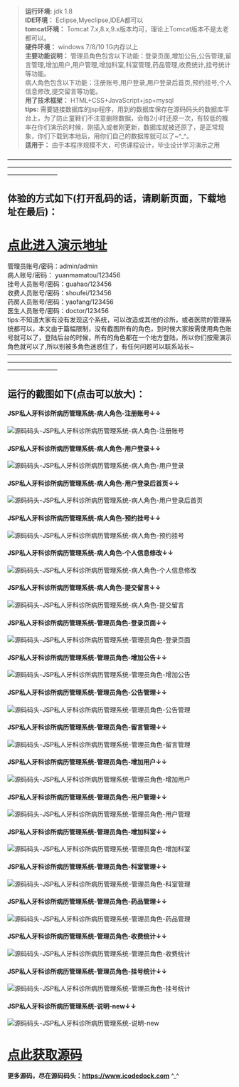 >  **运行环境:** jdk 1.8  
>  **IDE环境：** Eclipse,Myeclipse,IDEA都可以  
>  **tomcat环境：** Tomcat 7.x,8.x,9.x版本均可，理论上Tomcat版本不是太老都可以。  
>  **硬件环境：** windows 7/8/10 1G内存以上  
>  **主要功能说明：** 管理员角色包含以下功能：登录页面,增加公告,公告管理,留言管理,增加用户,用户管理,增加科室,科室管理,药品管理,收费统计,挂号统计等功能。  
病人角色包含以下功能：注册账号,用户登录,用户登录后首页,预约挂号,个人信息修改,提交留言等功能。  
>  **用了技术框架：** HTML+CSS+JavaScript+jsp+mysql  
>  **tips:** 需要链接数据库的jsp程序，用到的数据库保存在源码码头的数据库平台上，为了防止童鞋们不注意删除数据，会每2小时还原一次，有较低的概率在你们演示的时候，刚插入或者刚更新，数据库就被还原了，是正常现象，你们下载到本地后，用你们自己的数据库就可以了~^_^。  
>  **适用于：** 由于本程序规模不大，可供课程设计，毕业设计学习演示之用  
  

————————————————————————————————————————————————————————————————————————————————
## 体验的方式如下(打开乱码的话，请刷新页面，下载地址在最后)：
# <a  rel="nofollow"  href="http://demo.icodedock.com/srykzsblmis" target="_blank"><u>点此进入演示地址</u></a>
管理员账号/密码：admin/admin  
病人账号/密码： yuanmamatou/123456  
挂号人员账号/密码：guahao/123456  
收费人员账号/密码：shoufei/123456  
药房人员账号/密码：yaofang/123456  
医生人员账号/密码：doctor/123456  
tips:不知道大家有没有发现这个系统，可以改造成其他的诊所，或者医院的管理系统都可以，本文由于篇幅限制，没有截图所有的角色，到时候大家按需使用角色账号就可以了，登陆后台的时候，所有的角色都在一个地方登陆，所以你们按需演示角色就可以了,所以别被多角色迷惑住了，有任何问题可以联系站长~
————————————————————————————————————————————————————————————————————————————————
## 运行的截图如下(点击可以放大)：
#### JSP私人牙科诊所病历管理系统-病人角色-注册账号↓↓
![源码码头-JSP私人牙科诊所病历管理系统-病人角色-注册账号](http://images.icodedock.com/JAVA/JAVAEE/JSP%E7%A7%81%E4%BA%BA%E7%89%99%E7%A7%91%E8%AF%8A%E6%89%80%E7%97%85%E5%8E%86%E7%AE%A1%E7%90%86%E7%B3%BB%E7%BB%9F/%E7%97%85%E4%BA%BA%E8%A7%92%E8%89%B2/%E6%B3%A8%E5%86%8C%E8%B4%A6%E5%8F%B7.png?imageView2/0/format/jpg/interlace/1/q/100|watermark/1/image/aHR0cDovL2ltYWdlcy5pY29kZWRvY2suY29tL21hcmsucG5n/dissolve/80/gravity/SouthEast/dx/10/dy/10|imageslim)
#### JSP私人牙科诊所病历管理系统-病人角色-用户登录↓↓
![源码码头-JSP私人牙科诊所病历管理系统-病人角色-用户登录](http://images.icodedock.com/JAVA/JAVAEE/JSP%E7%A7%81%E4%BA%BA%E7%89%99%E7%A7%91%E8%AF%8A%E6%89%80%E7%97%85%E5%8E%86%E7%AE%A1%E7%90%86%E7%B3%BB%E7%BB%9F/%E7%97%85%E4%BA%BA%E8%A7%92%E8%89%B2/%E7%94%A8%E6%88%B7%E7%99%BB%E5%BD%95.png?imageView2/0/format/jpg/interlace/1/q/100|watermark/1/image/aHR0cDovL2ltYWdlcy5pY29kZWRvY2suY29tL21hcmsucG5n/dissolve/80/gravity/SouthEast/dx/10/dy/10|imageslim)
#### JSP私人牙科诊所病历管理系统-病人角色-用户登录后首页↓↓
![源码码头-JSP私人牙科诊所病历管理系统-病人角色-用户登录后首页](http://images.icodedock.com/JAVA/JAVAEE/JSP%E7%A7%81%E4%BA%BA%E7%89%99%E7%A7%91%E8%AF%8A%E6%89%80%E7%97%85%E5%8E%86%E7%AE%A1%E7%90%86%E7%B3%BB%E7%BB%9F/%E7%97%85%E4%BA%BA%E8%A7%92%E8%89%B2/%E7%94%A8%E6%88%B7%E7%99%BB%E5%BD%95%E5%90%8E%E9%A6%96%E9%A1%B5.png?imageView2/0/format/jpg/interlace/1/q/100|watermark/1/image/aHR0cDovL2ltYWdlcy5pY29kZWRvY2suY29tL21hcmsucG5n/dissolve/80/gravity/SouthEast/dx/10/dy/10|imageslim)
#### JSP私人牙科诊所病历管理系统-病人角色-预约挂号↓↓
![源码码头-JSP私人牙科诊所病历管理系统-病人角色-预约挂号](http://images.icodedock.com/JAVA/JAVAEE/JSP%E7%A7%81%E4%BA%BA%E7%89%99%E7%A7%91%E8%AF%8A%E6%89%80%E7%97%85%E5%8E%86%E7%AE%A1%E7%90%86%E7%B3%BB%E7%BB%9F/%E7%97%85%E4%BA%BA%E8%A7%92%E8%89%B2/%E9%A2%84%E7%BA%A6%E6%8C%82%E5%8F%B7.png?imageView2/0/format/jpg/interlace/1/q/100|watermark/1/image/aHR0cDovL2ltYWdlcy5pY29kZWRvY2suY29tL21hcmsucG5n/dissolve/80/gravity/SouthEast/dx/10/dy/10|imageslim)
#### JSP私人牙科诊所病历管理系统-病人角色-个人信息修改↓↓
![源码码头-JSP私人牙科诊所病历管理系统-病人角色-个人信息修改](http://images.icodedock.com/JAVA/JAVAEE/JSP%E7%A7%81%E4%BA%BA%E7%89%99%E7%A7%91%E8%AF%8A%E6%89%80%E7%97%85%E5%8E%86%E7%AE%A1%E7%90%86%E7%B3%BB%E7%BB%9F/%E7%97%85%E4%BA%BA%E8%A7%92%E8%89%B2/%E4%B8%AA%E4%BA%BA%E4%BF%A1%E6%81%AF%E4%BF%AE%E6%94%B9.png?imageView2/0/format/jpg/interlace/1/q/100|watermark/1/image/aHR0cDovL2ltYWdlcy5pY29kZWRvY2suY29tL21hcmsucG5n/dissolve/80/gravity/SouthEast/dx/10/dy/10|imageslim)
#### JSP私人牙科诊所病历管理系统-病人角色-提交留言↓↓
![源码码头-JSP私人牙科诊所病历管理系统-病人角色-提交留言](http://images.icodedock.com/JAVA/JAVAEE/JSP%E7%A7%81%E4%BA%BA%E7%89%99%E7%A7%91%E8%AF%8A%E6%89%80%E7%97%85%E5%8E%86%E7%AE%A1%E7%90%86%E7%B3%BB%E7%BB%9F/%E7%97%85%E4%BA%BA%E8%A7%92%E8%89%B2/%E6%8F%90%E4%BA%A4%E7%95%99%E8%A8%80.png?imageView2/0/format/jpg/interlace/1/q/100|watermark/1/image/aHR0cDovL2ltYWdlcy5pY29kZWRvY2suY29tL21hcmsucG5n/dissolve/80/gravity/SouthEast/dx/10/dy/10|imageslim)
#### JSP私人牙科诊所病历管理系统-管理员角色-登录页面↓↓
![源码码头-JSP私人牙科诊所病历管理系统-管理员角色-登录页面](http://images.icodedock.com/JAVA/JAVAEE/JSP%E7%A7%81%E4%BA%BA%E7%89%99%E7%A7%91%E8%AF%8A%E6%89%80%E7%97%85%E5%8E%86%E7%AE%A1%E7%90%86%E7%B3%BB%E7%BB%9F/%E7%AE%A1%E7%90%86%E5%91%98%E8%A7%92%E8%89%B2/%E7%99%BB%E5%BD%95%E9%A1%B5%E9%9D%A2.png?imageView2/0/format/jpg/interlace/1/q/100|watermark/1/image/aHR0cDovL2ltYWdlcy5pY29kZWRvY2suY29tL21hcmsucG5n/dissolve/80/gravity/SouthEast/dx/10/dy/10|imageslim)
#### JSP私人牙科诊所病历管理系统-管理员角色-增加公告↓↓
![源码码头-JSP私人牙科诊所病历管理系统-管理员角色-增加公告](http://images.icodedock.com/JAVA/JAVAEE/JSP%E7%A7%81%E4%BA%BA%E7%89%99%E7%A7%91%E8%AF%8A%E6%89%80%E7%97%85%E5%8E%86%E7%AE%A1%E7%90%86%E7%B3%BB%E7%BB%9F/%E7%AE%A1%E7%90%86%E5%91%98%E8%A7%92%E8%89%B2/%E5%A2%9E%E5%8A%A0%E5%85%AC%E5%91%8A.png?imageView2/0/format/jpg/interlace/1/q/100|watermark/1/image/aHR0cDovL2ltYWdlcy5pY29kZWRvY2suY29tL21hcmsucG5n/dissolve/80/gravity/SouthEast/dx/10/dy/10|imageslim)
#### JSP私人牙科诊所病历管理系统-管理员角色-公告管理↓↓
![源码码头-JSP私人牙科诊所病历管理系统-管理员角色-公告管理](http://images.icodedock.com/JAVA/JAVAEE/JSP%E7%A7%81%E4%BA%BA%E7%89%99%E7%A7%91%E8%AF%8A%E6%89%80%E7%97%85%E5%8E%86%E7%AE%A1%E7%90%86%E7%B3%BB%E7%BB%9F/%E7%AE%A1%E7%90%86%E5%91%98%E8%A7%92%E8%89%B2/%E5%85%AC%E5%91%8A%E7%AE%A1%E7%90%86.png?imageView2/0/format/jpg/interlace/1/q/100|watermark/1/image/aHR0cDovL2ltYWdlcy5pY29kZWRvY2suY29tL21hcmsucG5n/dissolve/80/gravity/SouthEast/dx/10/dy/10|imageslim)
#### JSP私人牙科诊所病历管理系统-管理员角色-留言管理↓↓
![源码码头-JSP私人牙科诊所病历管理系统-管理员角色-留言管理](http://images.icodedock.com/JAVA/JAVAEE/JSP%E7%A7%81%E4%BA%BA%E7%89%99%E7%A7%91%E8%AF%8A%E6%89%80%E7%97%85%E5%8E%86%E7%AE%A1%E7%90%86%E7%B3%BB%E7%BB%9F/%E7%AE%A1%E7%90%86%E5%91%98%E8%A7%92%E8%89%B2/%E7%95%99%E8%A8%80%E7%AE%A1%E7%90%86.png?imageView2/0/format/jpg/interlace/1/q/100|watermark/1/image/aHR0cDovL2ltYWdlcy5pY29kZWRvY2suY29tL21hcmsucG5n/dissolve/80/gravity/SouthEast/dx/10/dy/10|imageslim)
#### JSP私人牙科诊所病历管理系统-管理员角色-增加用户↓↓
![源码码头-JSP私人牙科诊所病历管理系统-管理员角色-增加用户](http://images.icodedock.com/JAVA/JAVAEE/JSP%E7%A7%81%E4%BA%BA%E7%89%99%E7%A7%91%E8%AF%8A%E6%89%80%E7%97%85%E5%8E%86%E7%AE%A1%E7%90%86%E7%B3%BB%E7%BB%9F/%E7%AE%A1%E7%90%86%E5%91%98%E8%A7%92%E8%89%B2/%E5%A2%9E%E5%8A%A0%E7%94%A8%E6%88%B7.png?imageView2/0/format/jpg/interlace/1/q/100|watermark/1/image/aHR0cDovL2ltYWdlcy5pY29kZWRvY2suY29tL21hcmsucG5n/dissolve/80/gravity/SouthEast/dx/10/dy/10|imageslim)
#### JSP私人牙科诊所病历管理系统-管理员角色-用户管理↓↓
![源码码头-JSP私人牙科诊所病历管理系统-管理员角色-用户管理](http://images.icodedock.com/JAVA/JAVAEE/JSP%E7%A7%81%E4%BA%BA%E7%89%99%E7%A7%91%E8%AF%8A%E6%89%80%E7%97%85%E5%8E%86%E7%AE%A1%E7%90%86%E7%B3%BB%E7%BB%9F/%E7%AE%A1%E7%90%86%E5%91%98%E8%A7%92%E8%89%B2/%E7%94%A8%E6%88%B7%E7%AE%A1%E7%90%86.png?imageView2/0/format/jpg/interlace/1/q/100|watermark/1/image/aHR0cDovL2ltYWdlcy5pY29kZWRvY2suY29tL21hcmsucG5n/dissolve/80/gravity/SouthEast/dx/10/dy/10|imageslim)
#### JSP私人牙科诊所病历管理系统-管理员角色-增加科室↓↓
![源码码头-JSP私人牙科诊所病历管理系统-管理员角色-增加科室](http://images.icodedock.com/JAVA/JAVAEE/JSP%E7%A7%81%E4%BA%BA%E7%89%99%E7%A7%91%E8%AF%8A%E6%89%80%E7%97%85%E5%8E%86%E7%AE%A1%E7%90%86%E7%B3%BB%E7%BB%9F/%E7%AE%A1%E7%90%86%E5%91%98%E8%A7%92%E8%89%B2/%E5%A2%9E%E5%8A%A0%E7%A7%91%E5%AE%A4.png?imageView2/0/format/jpg/interlace/1/q/100|watermark/1/image/aHR0cDovL2ltYWdlcy5pY29kZWRvY2suY29tL21hcmsucG5n/dissolve/80/gravity/SouthEast/dx/10/dy/10|imageslim)
#### JSP私人牙科诊所病历管理系统-管理员角色-科室管理↓↓
![源码码头-JSP私人牙科诊所病历管理系统-管理员角色-科室管理](http://images.icodedock.com/JAVA/JAVAEE/JSP%E7%A7%81%E4%BA%BA%E7%89%99%E7%A7%91%E8%AF%8A%E6%89%80%E7%97%85%E5%8E%86%E7%AE%A1%E7%90%86%E7%B3%BB%E7%BB%9F/%E7%AE%A1%E7%90%86%E5%91%98%E8%A7%92%E8%89%B2/%E7%A7%91%E5%AE%A4%E7%AE%A1%E7%90%86.png?imageView2/0/format/jpg/interlace/1/q/100|watermark/1/image/aHR0cDovL2ltYWdlcy5pY29kZWRvY2suY29tL21hcmsucG5n/dissolve/80/gravity/SouthEast/dx/10/dy/10|imageslim)
#### JSP私人牙科诊所病历管理系统-管理员角色-药品管理↓↓
![源码码头-JSP私人牙科诊所病历管理系统-管理员角色-药品管理](http://images.icodedock.com/JAVA/JAVAEE/JSP%E7%A7%81%E4%BA%BA%E7%89%99%E7%A7%91%E8%AF%8A%E6%89%80%E7%97%85%E5%8E%86%E7%AE%A1%E7%90%86%E7%B3%BB%E7%BB%9F/%E7%AE%A1%E7%90%86%E5%91%98%E8%A7%92%E8%89%B2/%E8%8D%AF%E5%93%81%E7%AE%A1%E7%90%86.png?imageView2/0/format/jpg/interlace/1/q/100|watermark/1/image/aHR0cDovL2ltYWdlcy5pY29kZWRvY2suY29tL21hcmsucG5n/dissolve/80/gravity/SouthEast/dx/10/dy/10|imageslim)
#### JSP私人牙科诊所病历管理系统-管理员角色-收费统计↓↓
![源码码头-JSP私人牙科诊所病历管理系统-管理员角色-收费统计](http://images.icodedock.com/JAVA/JAVAEE/JSP%E7%A7%81%E4%BA%BA%E7%89%99%E7%A7%91%E8%AF%8A%E6%89%80%E7%97%85%E5%8E%86%E7%AE%A1%E7%90%86%E7%B3%BB%E7%BB%9F/%E7%AE%A1%E7%90%86%E5%91%98%E8%A7%92%E8%89%B2/%E6%94%B6%E8%B4%B9%E7%BB%9F%E8%AE%A1.png?imageView2/0/format/jpg/interlace/1/q/100|watermark/1/image/aHR0cDovL2ltYWdlcy5pY29kZWRvY2suY29tL21hcmsucG5n/dissolve/80/gravity/SouthEast/dx/10/dy/10|imageslim)
#### JSP私人牙科诊所病历管理系统-管理员角色-挂号统计↓↓
![源码码头-JSP私人牙科诊所病历管理系统-管理员角色-挂号统计](http://images.icodedock.com/JAVA/JAVAEE/JSP%E7%A7%81%E4%BA%BA%E7%89%99%E7%A7%91%E8%AF%8A%E6%89%80%E7%97%85%E5%8E%86%E7%AE%A1%E7%90%86%E7%B3%BB%E7%BB%9F/%E7%AE%A1%E7%90%86%E5%91%98%E8%A7%92%E8%89%B2/%E6%8C%82%E5%8F%B7%E7%BB%9F%E8%AE%A1.png?imageView2/0/format/jpg/interlace/1/q/100|watermark/1/image/aHR0cDovL2ltYWdlcy5pY29kZWRvY2suY29tL21hcmsucG5n/dissolve/80/gravity/SouthEast/dx/10/dy/10|imageslim)
#### JSP私人牙科诊所病历管理系统-说明-new↓↓
![源码码头-JSP私人牙科诊所病历管理系统-说明-new](http://images.icodedock.com/JAVA/JAVAEE/JSP%E7%A7%81%E4%BA%BA%E7%89%99%E7%A7%91%E8%AF%8A%E6%89%80%E7%97%85%E5%8E%86%E7%AE%A1%E7%90%86%E7%B3%BB%E7%BB%9F/%E8%AF%B4%E6%98%8E/new.jpg?imageView2/0/format/jpg/interlace/1/q/100|watermark/1/image/aHR0cDovL2ltYWdlcy5pY29kZWRvY2suY29tL21hcmsucG5n/dissolve/80/gravity/SouthEast/dx/10/dy/10|imageslim)
# <a rel="nofollow" href="http://www.icodedock.com/article/a134" target="_blank"><u>点此获取源码</u></a>
**更多源码，尽在源码码头：<a href="https://www.icodedock.com">https://www.icodedock.com<a>** ^_^
<p style="display:none"  >本源码关键字：医院管理系统 医院问诊管理系统 医院预约 挂号 预约医生 挂号咨询</p>